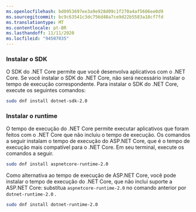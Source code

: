 ```yaml
---
ms.openlocfilehash: bd0953697ee3a9e928d09c1f270a4af5606ee0d9
ms.sourcegitcommit: bc9c63541c3dc756d48a7ce9d22b5583a18cf7fd
ms.translationtype: MT
ms.contentlocale: pt-BR
ms.lasthandoff: 11/11/2020
ms.locfileid: "94507035"
---
```


### <a name="install-the-sdk"></a>Instalar o SDK

O SDK do .NET Core permite que você desenvolva aplicativos com o .NET Core. Se você instalar o SDK do .NET Core, não será necessário instalar o tempo de execução correspondente. Para instalar o SDK do .NET Core, execute os seguintes comandos:

```bash
sudo dnf install dotnet-sdk-2.0
```

### <a name="install-the-runtime"></a>Instalar o runtime

O tempo de execução do .NET Core permite executar aplicativos que foram feitos com o .NET Core que não incluiu o tempo de execução. Os comandos a seguir instalam o tempo de execução do ASP.NET Core, que é o tempo de execução mais compatível para o .NET Core. Em seu terminal, execute os comandos a seguir.

```bash
sudo dnf install aspnetcore-runtime-2.0
```

Como alternativa ao tempo de execução de ASP.NET Core, você pode instalar o tempo de execução do .NET Core, que não inclui suporte a ASP.NET Core: substitua `aspnetcore-runtime-2.0` no comando anterior por `dotnet-runtime-2.0` .

```bash
sudo dnf install dotnet-runtime-2.0
```
